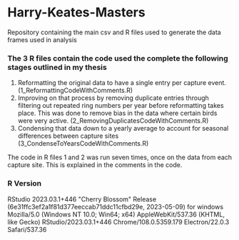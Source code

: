 # Harry-Keates-Masters
Repository containing the main csv and R files used to generate the data frames used in analysis

### The 3 R files contain the code used the complete the following stages outlined in my thesis
1. Reformatting the original data to have a single entry per capture event. (1_ReformattingCodeWithComments.R)
2. Improving on that process by removing duplicate entries through filtering out repeated ring numbers per year before reformatting takes place. This was done to remove bias in the data where certain birds were very active. (2_RemovingDuplicatesCodeWithComments.R)
3. Condensing that data down to a yearly average to account for seasonal differences between capture sites (3_CondenseToYearsCodeWithComments.R)

The code in R files 1 and 2 was run seven times, once on the data from each capture site. This is explained in the comments in the code.

### R Version
RStudio 2023.03.1+446 "Cherry Blossom" Release (6e31ffc3ef2a1f81d377eeccab71ddc11cfbd29e, 2023-05-09) for windows
Mozilla/5.0 (Windows NT 10.0; Win64; x64) AppleWebKit/537.36 (KHTML, like Gecko) RStudio/2023.03.1+446 Chrome/108.0.5359.179 Electron/22.0.3 Safari/537.36
